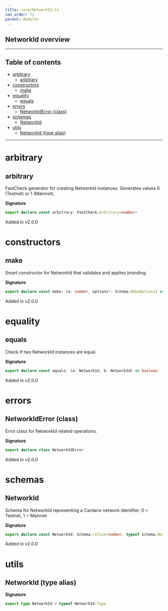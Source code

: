 ```yaml
---
title: core/NetworkId.ts
nav_order: 71
parent: Modules
---
```


## NetworkId overview

---

<h2 class="text-delta">Table of contents</h2>

- [arbitrary](#arbitrary)
  - [arbitrary](#arbitrary-1)
- [constructors](#constructors)
  - [make](#make)
- [equality](#equality)
  - [equals](#equals)
- [errors](#errors)
  - [NetworkIdError (class)](#networkiderror-class)
- [schemas](#schemas)
  - [NetworkId](#networkid)
- [utils](#utils)
  - [NetworkId (type alias)](#networkid-type-alias)

---

# arbitrary

## arbitrary

FastCheck generator for creating NetworkId instances.
Generates values 0 (Testnet) or 1 (Mainnet).

**Signature**

```ts
export declare const arbitrary: FastCheck.Arbitrary<number>
```

Added in v2.0.0

# constructors

## make

Smart constructor for NetworkId that validates and applies branding.

**Signature**

```ts
export declare const make: (a: number, options?: Schema.MakeOptions) => number
```

Added in v2.0.0

# equality

## equals

Check if two NetworkId instances are equal.

**Signature**

```ts
export declare const equals: (a: NetworkId, b: NetworkId) => boolean
```

Added in v2.0.0

# errors

## NetworkIdError (class)

Error class for NetworkId related operations.

**Signature**

```ts
export declare class NetworkIdError
```

Added in v2.0.0

# schemas

## NetworkId

Schema for NetworkId representing a Cardano network identifier.
0 = Testnet, 1 = Mainnet

**Signature**

```ts
export declare const NetworkId: Schema.refine<number, typeof Schema.NonNegative>
```

Added in v2.0.0

# utils

## NetworkId (type alias)

**Signature**

```ts
export type NetworkId = typeof NetworkId.Type
```
